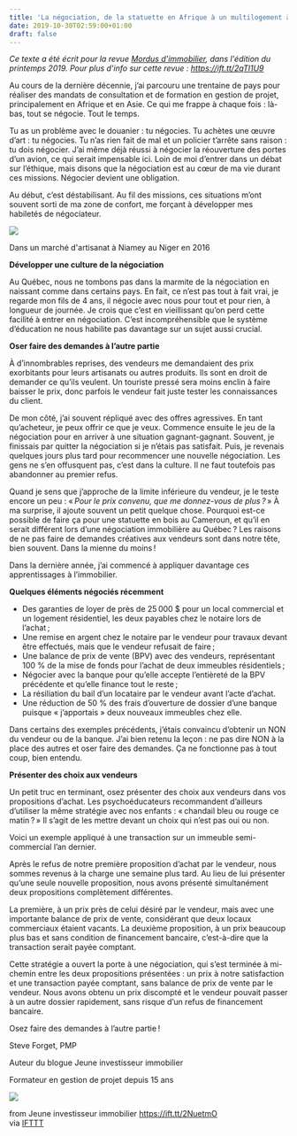 ```yaml
---
title: 'La négociation, de la statuette en Afrique à un multilogement à Joliette'
date: 2019-10-30T02:59:00+01:00
draft: false
---
```


  

_Ce texte a été écrit pour la revue [Mordus d'immobilier](https://mordusdimmobilier.com/abonnement/), dans l'édition du printemps 2019. Pour plus d'info sur cette revue : https://ift.tt/2qTl1U9_

  

Au cours de la dernière décennie, j’ai parcouru une trentaine de pays pour réaliser des mandats de consultation et de formation en gestion de projet, principalement en Afrique et en Asie. Ce qui me frappe à chaque fois : là-bas, tout se négocie. Tout le temps.

  

Tu as un problème avec le douanier : tu négocies. Tu achètes une œuvre d’art : tu négocies. Tu n’as rien fait de mal et un policier t’arrête sans raison : tu dois négocier. J’ai même déjà réussi à négocier la réouverture des portes d’un avion, ce qui serait impensable ici. Loin de moi d’entrer dans un débat sur l’éthique, mais disons que la négociation est au cœur de ma vie durant ces missions. Négocier devient une obligation.

  

Au début, c’est déstabilisant. Au fil des missions, ces situations m’ont souvent sorti de ma zone de confort, me forçant à développer mes habiletés de négociateur.

  

[![](https://1.bp.blogspot.com/-TBiKZt1HKp8/XbjjT8IdnjI/AAAAAAAAB7s/nEeImzeE1eksy_mJpPDDnohxGLPE4_3RgCLcBGAsYHQ/s320/Steve%2BForget%2Bau%2BNiger.jpg)](https://1.bp.blogspot.com/-TBiKZt1HKp8/XbjjT8IdnjI/AAAAAAAAB7s/nEeImzeE1eksy_mJpPDDnohxGLPE4_3RgCLcBGAsYHQ/s1600/Steve%2BForget%2Bau%2BNiger.jpg)

Dans un marché d'artisanat à Niamey au Niger en 2016

**Développer une culture de la négociation**

  

Au Québec, nous ne tombons pas dans la marmite de la négociation en naissant comme dans certains pays. En fait, ce n’est pas tout à fait vrai, je regarde mon fils de 4 ans, il négocie avec nous pour tout et pour rien, à longueur de journée. Je crois que c’est en vieillissant qu’on perd cette facilité à entrer en négociation. C’est incompréhensible que le système d’éducation ne nous habilite pas davantage sur un sujet aussi crucial.

  

**Oser faire des demandes à l’autre partie**

  

À d’innombrables reprises, des vendeurs me demandaient des prix exorbitants pour leurs artisanats ou autres produits. Ils sont en droit de demander ce qu’ils veulent. Un touriste pressé sera moins enclin à faire baisser le prix, donc parfois le vendeur fait juste tester les connaissances du client.

  

De mon côté, j’ai souvent répliqué avec des offres agressives. En tant qu’acheteur, je peux offrir ce que je veux. Commence ensuite le jeu de la négociation pour en arriver à une situation gagnant-gagnant. Souvent, je finissais par quitter la négociation si je n’étais pas satisfait. Puis, je revenais quelques jours plus tard pour recommencer une nouvelle négociation. Les gens ne s’en offusquent pas, c’est dans la culture. Il ne faut toutefois pas abandonner au premier refus.

  

Quand je sens que j’approche de la limite inférieure du vendeur, je le teste encore un peu : « _Pour le prix convenu, que me donnez-vous de plus ?_ » À ma surprise, il ajoute souvent un petit quelque chose. Pourquoi est-ce possible de faire ça pour une statuette en bois au Cameroun, et qu’il en serait différent lors d’une négociation immobilière au Québec ? Les raisons de ne pas faire de demandes créatives aux vendeurs sont dans notre tête, bien souvent. Dans la mienne du moins !

  

Dans la dernière année, j’ai commencé à appliquer davantage ces apprentissages à l’immobilier.

  

**Quelques éléments négociés récemment**

*   Des garanties de loyer de près de 25 000 $ pour un local commercial et un logement résidentiel, les deux payables chez le notaire lors de l’achat ;
*   Une remise en argent chez le notaire par le vendeur pour travaux devant être effectués, mais que le vendeur refusait de faire ;
*   Une balance de prix de vente (BPV) avec des vendeurs, représentant 100 % de la mise de fonds pour l’achat de deux immeubles résidentiels ;
*   Négocier avec la banque pour qu’elle accepte l’entièreté de la BPV précédente et qu’elle finance tout le reste ;
*   La résiliation du bail d’un locataire par le vendeur avant l’acte d’achat.
*   Une réduction de 50 % des frais d’ouverture de dossier d’une banque puisque « j’apportais » deux nouveaux immeubles chez elle.

  

Dans certains des exemples précédents, j’étais convaincu d’obtenir un NON du vendeur ou de la banque. J’ai bien retenu la leçon : ne pas dire NON à la place des autres et oser faire des demandes. Ça ne fonctionne pas à tout coup, bien entendu.

  

**Présenter des choix aux vendeurs**

  

Un petit truc en terminant, osez présenter des choix aux vendeurs dans vos propositions d’achat. Les psychoéducateurs recommandent d’ailleurs d’utiliser la même stratégie avec nos enfants : « chandail bleu ou rouge ce matin ? » Il s’agit de les mettre devant un choix qui n’est pas oui ou non.

  

Voici un exemple appliqué à une transaction sur un immeuble semi-commercial l’an dernier.

  

Après le refus de notre première proposition d’achat par le vendeur, nous sommes revenus à la charge une semaine plus tard. Au lieu de lui présenter qu’une seule nouvelle proposition, nous avons présenté simultanément deux propositions complètement différentes.

  

La première, à un prix près de celui désiré par le vendeur, mais avec une importante balance de prix de vente, considérant que deux locaux commerciaux étaient vacants. La deuxième proposition, à un prix beaucoup plus bas et sans condition de financement bancaire, c’est-à-dire que la transaction serait payée comptant.

  

Cette stratégie a ouvert la porte à une négociation, qui s’est terminée à mi-chemin entre les deux propositions présentées : un prix à notre satisfaction et une transaction payée comptant, sans balance de prix de vente par le vendeur. Nous avons obtenu un prix discompté et le vendeur pouvait passer à un autre dossier rapidement, sans risque d’un refus de financement bancaire.

  

Osez faire des demandes à l’autre partie !

  

Steve Forget, PMP

Auteur du blogue Jeune investisseur immobilier

Formateur en gestion de projet depuis 15 ans

![](http://feeds.feedburner.com/~r/JeuneInvestisseurImmobilier/~4/DOsL8Lh1bOM)  
  
from Jeune investisseur immobilier https://ift.tt/2NuetmO  
via [IFTTT](https://ifttt.com/?ref=da&site=blogger)